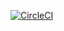 [![CircleCI](https://circleci.com/gh/Niksel00/ajs-regex-lesson-7-task-2/tree/circleci-project-setup.svg?style=svg)](https://circleci.com/gh/Niksel00/ajs-regex-lesson-7-task-2/tree/circleci-project-setup)
